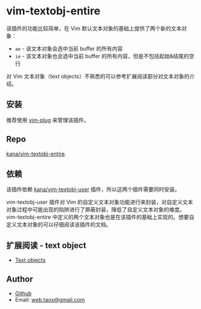 # vim-textobj-entire

该插件的功能比较简单，在 Vim 默认文本对象的基础上提供了两个新的文本对象：

* `ae` - 该文本对象会选中当前 buffer 的所有内容
* `ie` - 该文本对象也会选中当前 buffer 的所有内容，但是不包括起始&结尾的空行

对 Vim 文本对象（text objects）不熟悉的可以参考扩展阅读部分对文本对象的介绍。
## 安装

推荐使用 [vim-plug](./vim-plug.md) 来管理该插件。

## Repo

[kana/vim-textobj-entire](https://github.com/kana/vim-textobj-entire).

## 依赖

该插件依赖 [kana/vim-textobj-user](https://github.com/kana/vim-textobj-user) 插件，所以这两个插件需要同时安装。

vim-textobj-user 插件对 Vim 的自定义文本对象功能进行来封装，对自定义文本对象过程中可能出现的陷阱进行了屏蔽封装，降低了自定义文本对象的难度。vim-textobj-entire 中定义的两个文本对象也是在该插件的基础上实现的。想要自定义文本对象的可以仔细阅读该插件的文档。

## 扩展阅读 - text object

* [Text objects](http://vimdoc.sourceforge.net/htmldoc/usr_04.html#04.8)

## Author

* [Github](https://github.com/Tao-Quixote)
* Email: <web.taox@gmail.com>
